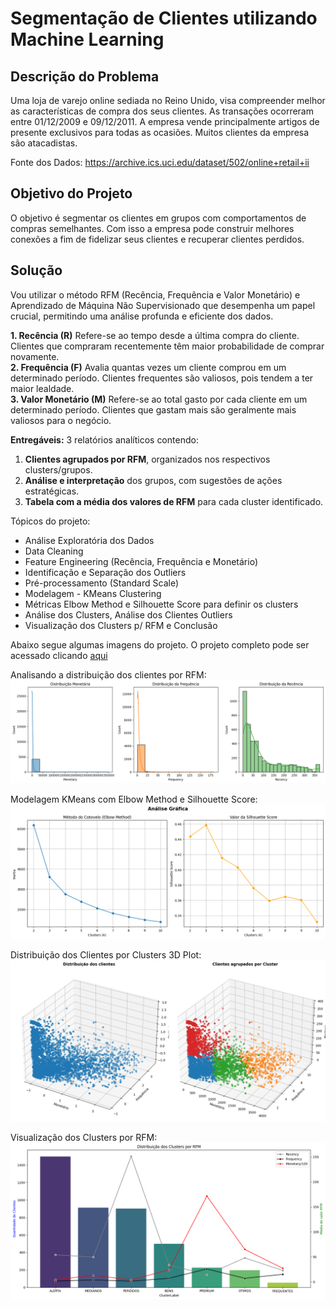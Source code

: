 # Segmentação de Clientes utilizando Machine Learning

## Descrição do Problema

Uma loja de varejo online sediada no Reino Unido, visa compreender melhor as características de compra dos seus clientes. As transações ocorreram entre 01/12/2009 e 09/12/2011. A empresa vende principalmente artigos de presente exclusivos para todas as ocasiões. Muitos clientes da empresa são atacadistas.

Fonte dos Dados: https://archive.ics.uci.edu/dataset/502/online+retail+ii

## Objetivo do Projeto

O objetivo é segmentar os clientes em grupos com comportamentos de compras semelhantes. Com isso a empresa pode construir melhores conexões a fim de fidelizar seus clientes e recuperar clientes perdidos.

## Solução

Vou utilizar o método RFM (Recência, Frequência e Valor Monetário) e Aprendizado de Máquina Não Supervisionado que desempenha um papel crucial, permitindo uma análise profunda e eficiente dos dados.

**1. Recência (R)** Refere-se ao tempo desde a última compra do cliente. Clientes que compraram recentemente têm maior probabilidade de comprar novamente.<br>
**2. Frequência (F)** Avalia quantas vezes um cliente comprou em um determinado período. Clientes frequentes são valiosos, pois tendem a ter maior lealdade.<br>
**3. Valor Monetário (M)** Refere-se ao total gasto por cada cliente em um determinado período. Clientes que gastam mais são geralmente mais valiosos para o negócio.

**Entregáveis:** 3 relatórios analíticos contendo:
1.	**Clientes agrupados por RFM**, organizados nos respectivos clusters/grupos.
2.	**Análise e interpretação** dos grupos, com sugestões de ações estratégicas.
3.	**Tabela com a média dos valores de RFM** para cada cluster identificado.

Tópicos do projeto:

- Análise Exploratória dos Dados
- Data Cleaning
- Feature Engineering (Recência, Frequência e Monetário)
- Identificação e Separação dos Outliers
- Pré-processamento (Standard Scale)
- Modelagem - KMeans Clustering
- Métricas Elbow Method e Silhouette Score para definir os clusters
- Análise dos Clusters, Análise dos Clientes Outliers
- Visualização dos Clusters p/ RFM e Conclusão

Abaixo segue algumas imagens do projeto. O projeto completo pode ser acessado clicando [aqui](https://github.com/idfelipemalatesta/customers-segmentation/blob/main/notebooks/customers-clustering.ipynb)

Analisando a distribuição dos clientes por RFM:
<img src="images/hist_rfm.png">

Modelagem KMeans com Elbow Method e Silhouette Score:
<img src="images/inercia_silhoutte.png">

Distribuição dos Clientes por Clusters 3D Plot:
<img src="images/clientes_clusters_3d.png">

Visualização dos Clusters por RFM:
<img src="images/cluster_rfm.png">
